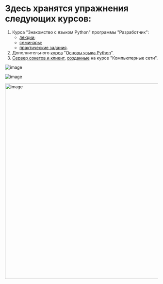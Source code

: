 # Здесь хранятся упражнения следующих курсов:

1. Курса "Знакомство с языком Python" программы "Разработчик":
   - [лекции](https://github.com/ILYA-NASA/Hello_Python/tree/main/examples_from_lecture);
   - [семинары](https://github.com/ILYA-NASA/Hello_Python/tree/main/tasks_of_the_seminars);
   - [практические задания](https://github.com/ILYA-NASA/Hello_Python/tree/main/homework_tasks).
2. Дополнительного [курса](https://github.com/ILYA-NASA/Hello_Python/tree/main/tasks_by_supplem_course) "[Основы языка Python](https://github.com/ILYA-NASA/Hello_Python/files/9961426/Python.GB.txt)". 
3. [Сервер сокетов и клиент](https://github.com/ILYA-NASA/hello_python/tree/main/Socket_program), [созданные](https://realpython.com/python-sockets/#echo-client-and-server) на курсе "Компьютерные сети".

![image](https://user-images.githubusercontent.com/99810114/200759981-4b954006-f70d-4d97-8d93-8f8817e0794e.png)  

![image](https://user-images.githubusercontent.com/99810114/200760146-532e5370-80d0-434e-a5fe-a57478276258.png)

<img width="645" alt="image" src="https://user-images.githubusercontent.com/99810114/207405441-b71e85b9-27fb-49aa-a78a-00c726dcefce.png">
